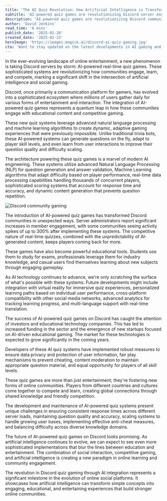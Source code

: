 ```yaml
---
title: 'The AI Quiz Revolution: How Artificial Intelligence is Transforming Discord Gaming Communities'
subtitle: 'AI-powered quiz games are revolutionizing Discord server engagement and learning'
description: 'AI-powered quiz games are revolutionizing Discord communities with dynamic, adaptive gaming experiences that combine education and entertainment. These sophisticated systems use advanced NLP and machine learning to create engaging, real-time competitions that are transforming how users interact and learn on the platform.'
author: 'David Jenkins'
read_time: '8 mins'
publish_date: '2025-02-20'
created_date: '2025-02-23'
heroImage: 'https://images.magick.ai/discord-ai-quiz-gaming.jpg'
cta: 'Want to stay updated on the latest developments in AI gaming and community engagement? Follow us on LinkedIn for exclusive insights, expert analysis, and breaking news in the world of AI-powered social gaming!'
---
```


In the ever-evolving landscape of online entertainment, a new phenomenon is taking Discord servers by storm: AI-powered real-time quiz games. These sophisticated systems are revolutionizing how communities engage, learn, and compete, marking a significant shift in the intersection of artificial intelligence and social gaming.

Discord, once primarily a communication platform for gamers, has evolved into a sophisticated ecosystem where millions of users gather daily for various forms of entertainment and interaction. The integration of AI-powered quiz games represents a quantum leap in how these communities engage with educational content and competitive gaming.

These new quiz systems leverage advanced natural language processing and machine learning algorithms to create dynamic, adaptive gaming experiences that were previously impossible. Unlike traditional trivia bots, these AI-powered systems can generate questions on the fly, adapt to player skill levels, and even learn from user interactions to improve their question quality and difficulty scaling.

The architecture powering these quiz games is a marvel of modern AI engineering. These systems utilize advanced Natural Language Processing (NLP) for question generation and answer validation, Machine Learning algorithms that adapt difficulty based on player performance, real-time data processing capabilities handling thousands of concurrent players, sophisticated scoring systems that account for response time and accuracy, and dynamic content generation that prevents question repetition.

![Discord community gaming](https://i.magick.ai/PIXE/1738406181100_magick_img.webp)

The introduction of AI-powered quiz games has transformed Discord communities in unexpected ways. Server administrators report significant increases in member engagement, with some communities seeing activity spikes of up to 300% after implementing these systems. The competitive nature of real-time quizzes, combined with the unpredictability of AI-generated content, keeps players coming back for more.

These games have also become powerful educational tools. Students use them to study for exams, professionals leverage them for industry knowledge, and casual users find themselves learning about new subjects through engaging gameplay.

As AI technology continues to advance, we're only scratching the surface of what's possible with these systems. Future developments might include integration with virtual reality for immersive quiz experiences, personalized learning paths based on individual user performance, cross-platform compatibility with other social media networks, advanced analytics for tracking learning progress, and multi-language support with real-time translation.

The success of AI-powered quiz games on Discord has caught the attention of investors and educational technology companies. This has led to increased funding in the sector and the emergence of new startups focused on AI-driven educational gaming. The market for these technologies is expected to grow significantly in the coming years.

Developers of these AI quiz systems have implemented robust measures to ensure data privacy and protection of user information, fair play mechanisms to prevent cheating, content moderation to maintain appropriate question material, and equal opportunity for players of all skill levels.

These quiz games are more than just entertainment; they're fostering new forms of online communities. Players from different countries and cultures come together to compete and learn, creating global connections through shared knowledge and friendly competition.

The development and maintenance of AI-powered quiz systems present unique challenges in ensuring consistent response times across different server loads, maintaining question quality and accuracy, scaling systems to handle growing user bases, implementing effective anti-cheat measures, and balancing difficulty across diverse knowledge domains.

The future of AI-powered quiz games on Discord looks promising. As artificial intelligence continues to evolve, we can expect to see even more sophisticated implementations that blur the lines between education and entertainment. The combination of social interaction, competitive gaming, and artificial intelligence is creating a new paradigm in online learning and community engagement.

The revolution in Discord quiz gaming through AI integration represents a significant milestone in the evolution of online social platforms. It showcases how artificial intelligence can transform simple concepts into engaging, educational, and entertaining experiences that build stronger online communities.